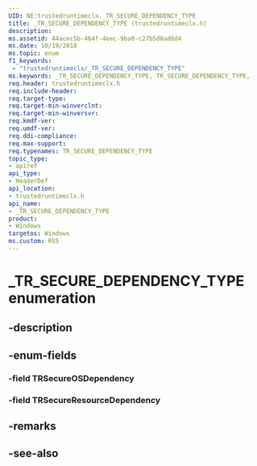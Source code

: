 ```yaml
---
UID: NE:trustedruntimeclx._TR_SECURE_DEPENDENCY_TYPE
title: _TR_SECURE_DEPENDENCY_TYPE (trustedruntimeclx.h)
description: 
ms.assetid: 44acec5b-464f-4eec-9ba0-c27b5d8ad6d4
ms.date: 10/19/2018
ms.topic: enum
f1_keywords:
 - "trustedruntimeclx/_TR_SECURE_DEPENDENCY_TYPE"
ms.keywords: _TR_SECURE_DEPENDENCY_TYPE, TR_SECURE_DEPENDENCY_TYPE, 
req.header: trustedruntimeclx.h
req.include-header:
req.target-type:
req.target-min-winverclnt:
req.target-min-winversvr:
req.kmdf-ver:
req.umdf-ver:
req.ddi-compliance:
req.max-support:
req.typenames: TR_SECURE_DEPENDENCY_TYPE
topic_type: 
- apiref
api_type: 
- HeaderDef
api_location: 
- trustedruntimeclx.h
api_name: 
- _TR_SECURE_DEPENDENCY_TYPE
product:
- Windows
targetos: Windows
ms.custom: RS5
---
```


# _TR_SECURE_DEPENDENCY_TYPE enumeration

## -description



## -enum-fields

### -field TRSecureOSDependency 
### -field TRSecureResourceDependency 

## -remarks

## -see-also
